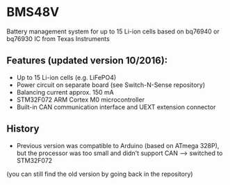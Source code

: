 # BMS48V
Battery management system for up to 15 Li-ion cells based on bq76940 or bq76930 IC from Texas Instruments

## Features (updated version 10/2016):

- Up to 15 Li-ion cells (e.g. LiFePO4)
- Power circuit on separate board (see Switch-N-Sense repository)
- Balancing current approx. 150 mA
- STM32F072 ARM Cortex M0 microcontroller
- Built-in CAN communication interface and UEXT extension connector


## History

- Previous version was compatible to Arduino (based on ATmega 328P), but the processor was too small and didn't support CAN --> switched to STM32F072

(you can still find the old version by going back in the repository)